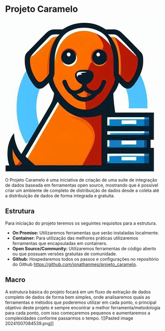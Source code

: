 # Projeto Caramelo
![Logo](https://github.com/jonathanmes/projeto_caramelo/blob/main/mjp8psbl.png?raw=true)


 O Projeto Caramelo é uma iniciativa de criação de uma suite de integração de dados baseada em ferramentas open source, mostrando que é possível criar um ambiente de completo de distribuição de dados desde a coleta até a distribuição de dados de forma integrada e gratuita.

## Estrutura

Para iniciação do projeto teremos os seguintes requisitos para a estrutura.
- **On Promise:** Utilizaremos ferramentas que serão instaladas localmente.
- **Container:** Para utilização das melhores práticas utilizaremos ferramentas que encapsuladas em containers.
- **Open Source/Community:** Utilizaremos ferramentas de código aberto ou que possuam versões gratuitas de comunidade.
- **Github:** Hospedaremos todos os passos e configurações no repositório do Github https://github.com/jonathanmes/projeto_caramelo.

## Macro
A estrutura básica do projeto focará em um fluxo de extração de dados completo de dados de forma bem simples, onde analisaremos quais as ferramentas e métodos que poderemos utilizar em cada ponto, o principal objetivo deste projeto é sempre encontrar a melhor ferramenta/metodologia para cada ponto, com isso começaremos pequenos e aumentaremos a complexidades conforme passarmos o tempo.
![[Pasted image 20241007084539.png]]
